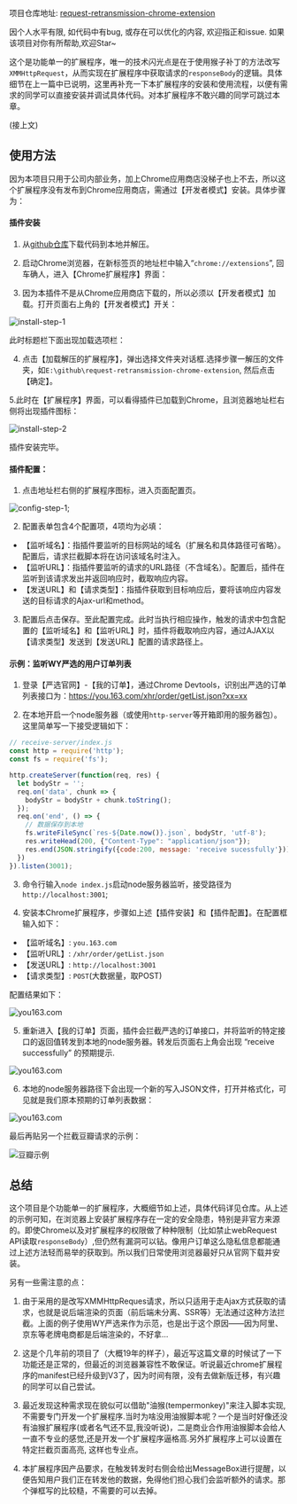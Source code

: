 
项目仓库地址: [request-retransmission-chrome-extension](https://github.com/zx69/request-retransmission-chrome-extension)

因个人水平有限, 如代码中有bug, 或存在可以优化的内容, 欢迎指正和issue. 如果该项目对你有所帮助,欢迎Star~

这个是功能单一的扩展程序，唯一的技术闪光点是在于使用猴子补丁的方法改写`XMMHttpRequest`，从而实现在扩展程序中获取请求的`responseBody`的逻辑。具体细节在上一篇中已说明，这里再补充一下本扩展程序的安装和使用流程，以便有需求的同学可以直接安装并调试具体代码。对本扩展程序不敢兴趣的同学可跳过本章。

(接上文)


## 使用方法

因为本项目只用于公司内部业务，加上Chrome应用商店没梯子也上不去，所以这个扩展程序没有发布到Chrome应用商店，需通过【开发者模式】安装。具体步骤为：

#### 插件安装

1. 从[github仓库](https://github.com/zx69/request-retransmission-chrome-extension)下载代码到本地并解压。

2.	启动Chrome浏览器，在新标签页的地址栏中输入“`chrome://extensions`”, 回车确人，进入【Chrome扩展程序】界面：

33.	因为本插件不是从Chrome应用商店下载的，所以必须以【开发者模式】加载。打开页面右上角的【开发者模式】开关：

  ![install-step-1](./images/install-step-1.png)

此时标题栏下面出现加载选项栏：

4.	点击【加载解压的扩展程序】，弹出选择文件夹对话框.选择步骤一解压的文件夹，如`E:\github\request-retransmission-chrome-extension`, 然后点击【确定】。

5.此时在【扩展程序】界面，可以看得插件已加载到Chrome，且浏览器地址栏右侧将出现插件图标：

  ![install-step-2](./images/install-step-2.jpg)

插件安装完毕。

#### 插件配置：
1. 点击地址栏右侧的扩展程序图标，进入页面配置页。

![config-step-1](./images/display-video-3.gif);

2. 配置表单包含4个配置项，4项均为必填：
  - 【监听域名】：指插件要监听的目标网站的域名（扩展名和具体路径可省略）。配置后，请求拦截脚本将在访问该域名时注入。
  - 【监听URL】：指插件要监听的请求的URL路径（不含域名）。配置后，插件在监听到该请求发出并返回响应时，截取响应内容。
  - 【发送URL】和【请求类型】：指插件获取到目标响应后，要将该响应内容发送的目标请求的Ajax-url和method。

3. 配置后点击保存。至此配置完成。此时当执行相应操作，触发的请求中包含配置的【监听域名】和【监听URL】时，插件将截取响应内容，通过AJAX以【请求类型】发送到【发送URL】配置的请求路径上。

#### 示例：监听WY严选的用户订单列表

1. 登录【严选官网】-【我的订单】，通过Chrome Devtools，识别出严选的订单列表接口为：https://you.163.com/xhr/order/getList.json?xx=xx

2. 在本地开启一个node服务器（或使用`http-server`等开箱即用的服务器包）。这里简单写一下接受逻辑如下：

```javascript
// receive-server/index.js
const http = require('http');
const fs = require('fs');

http.createServer(function(req, res) {
  let bodyStr = '';
  req.on('data', chunk => {
    bodyStr = bodyStr + chunk.toString();
  });
  req.on('end', () => {
    // 数据保存到本地
    fs.writeFileSync(`res-${Date.now()}.json`, bodyStr, 'utf-8');
    res.writeHead(200, {"Content-Type": "application/json"});
    res.end(JSON.stringify({code:200, message: 'receive sucessfully'}));
  })
}).listen(3001);
```
3. 命令行输入`node index.js`启动node服务器监听，接受路径为`http://localhost:3001`;

4. 安装本Chrome扩展程序，步骤如上述【插件安装】和【插件配置】。在配置框输入如下：
  - 【监听域名】: `you.163.com`
  - 【监听URL】: `/xhr/order/getList.json`
  - 【发送URL】: `http://localhost:3001`
  - 【请求类型】: `POST`(大数据量，取POST)

  配置结果如下：

  ![you163.com](./images/example-you163-1.png)

5. 重新进入【我的订单】页面，插件会拦截严选的订单接口，并将监听的特定接口的返回值转发到本地的node服务器。转发后页面右上角会出现 “receive successfully” 的预期提示.
  
  ![you163.com](./images/example-you163-2.png)

6. 本地的node服务器路径下会出现一个新的写入JSON文件，打开并格式化，可见就是我们原本预期的订单列表数据：

  ![you163.com](./images/example-you163-3.png)

最后再贴另一个拦截豆瓣请求的示例：

![豆瓣示例](./images/display-douban.gif)


## 总结

这个项目是个功能单一的扩展程序，大概细节如上述，具体代码详见仓库。从上述的示例可知，在浏览器上安装扩展程序存在一定的安全隐患，特别是非官方来源的。即使Chrome以及对扩展程序的权限做了种种限制（比如禁止webRequest API读取`responseBody`）,但仍然有漏洞可以钻。像用户订单这么隐私信息都能通过上述方法轻而易举的获取到。所以我们日常使用浏览器最好只从官网下载并安装。

另有一些需注意的点：

1. 由于采用的是改写XMMHttpReques请求，所以只适用于走Ajax方式获取的请求，也就是说后端渲染的页面（前后端未分离、SSR等）无法通过这种方法拦截。上面的例子使用WY严选来作为示范，也是出于这个原因——因为阿里、京东等老牌电商都是后端渲染的，不好拿...

2. 这是个几年前的项目了（大概19年的样子），最近写这篇文章的时候试了一下功能还是正常的，但最近的浏览器兼容性不敢保证。听说最近chrome扩展程序的manifest已经升级到V3了，因为时间有限，没有去做新版迁移，有兴趣的同学可以自己尝试。

3. 最近发现这种需求现在貌似可以借助"油猴(tempermonkey)"来注入脚本实现,不需要专门开发一个扩展程序.当时为啥没用油猴脚本呢？一个是当时好像还没有油猴扩展程序(或者名气还不显,我没听说)，二是商业合作用油猴脚本会给人一直不专业的感觉,还是开发一个扩展程序逼格高.另外扩展程序上可以设置在特定拦截页面高亮, 这样也专业点。

4. 本扩展程序因产品要求，在触发转发时右侧会给出MessageBox进行提醒，以便告知用户我们正在转发他的数据，免得他们担心我们会监听额外的请求。那个弹框写的比较糙，不需要的可以去掉。